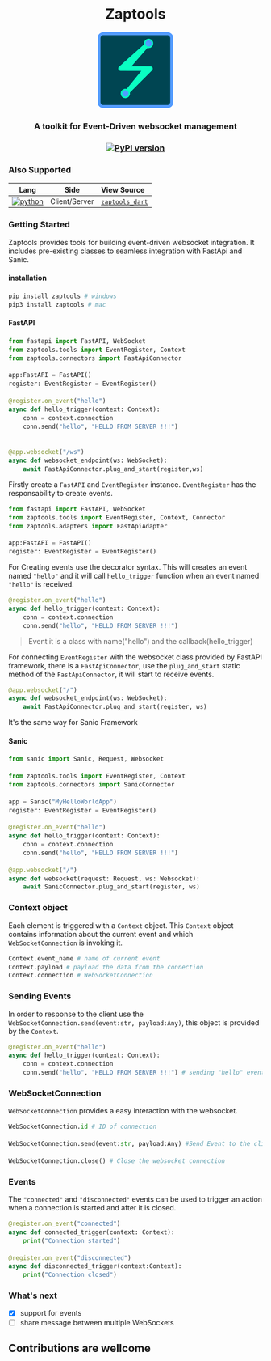 <h1 align="center">Zaptools</h1>

<p align="center">
  <img src="https://raw.githubusercontent.com/NathanDraco22/zaptools-dart/main/assets/zaptools-logo-150.png" />
  <h3 align="center">
    A toolkit for Event-Driven websocket management
  <h3>
</p>
<div align="center">
    <a href="https://pypi.org/project/zaptools/"><img src="https://badge.fury.io/py/zaptools.svg" alt="PyPI version" height="18"></a>
</div>

### Also Supported
| Lang               |Side  |View Source                                                                                           |
|:------------------:|:----:|:------------------------------------------------------------------------------------------------------|
|<a href="https://www.python.org" target="_blank"> <img src="https://www.vectorlogo.zone/logos/dartlang/dartlang-icon.svg" alt="python" width="25" height="25"/> </a>| Client/Server |[`zaptools_dart`](https://github.com/NathanDraco22/zaptools-dart)|

### Getting Started

Zaptools provides tools for building event-driven websocket integration. It includes pre-existing classes to seamless integration with FastApi and Sanic.


#### installation
``` bash
pip install zaptools # windows
pip3 install zaptools # mac
```

#### FastAPI
```python
from fastapi import FastAPI, WebSocket
from zaptools.tools import EventRegister, Context
from zaptools.connectors import FastApiConnector

app:FastAPI = FastAPI()
register: EventRegister = EventRegister() 

@register.on_event("hello") 
async def hello_trigger(context: Context):
    conn = context.connection
    conn.send("hello", "HELLO FROM SERVER !!!") 


@app.websocket("/ws")
async def websocket_endpoint(ws: WebSocket):
    await FastApiConnector.plug_and_start(register,ws)

```

Firstly create a `FastAPI` and `EventRegister` instance. `EventRegister` has the responsability to create events.
```python
from fastapi import FastAPI, WebSocket
from zaptools.tools import EventRegister, Context, Connector
from zaptools.adapters import FastApiAdapter

app:FastAPI = FastAPI()
register: EventRegister = EventRegister() 
```
For Creating events use the decorator syntax.
This will creates an event named `"hello"` and it will call `hello_trigger` function when an event named `"hello"` is received.
```python
@register.on_event("hello") 
async def hello_trigger(context: Context):
    conn = context.connection
    conn.send("hello", "HELLO FROM SERVER !!!") 
```
> Event it is a class with name("hello") and the callback(hello_trigger)

For connecting `EventRegister` with the websocket class provided by FastAPI framework, there is a `FastApiConnector`, use the `plug_and_start` static method of the `FastApiConnector`, it will start to receive events.
```python
@app.websocket("/")
async def websocket_endpoint(ws: WebSocket):
    await FastApiConnector.plug_and_start(register, ws)
```

It's the same way for Sanic Framework
#### Sanic
```python
from sanic import Sanic, Request, Websocket

from zaptools.tools import EventRegister, Context
from zaptools.connectors import SanicConnector

app = Sanic("MyHelloWorldApp")
register: EventRegister = EventRegister()

@register.on_event("hello") 
async def hello_trigger(context: Context):
    conn = context.connection
    conn.send("hello", "HELLO FROM SERVER !!!") 

@app.websocket("/")
async def websocket(request: Request, ws: Websocket):
    await SanicConnector.plug_and_start(register, ws)

```
### Context object
Each element is triggered with a `Context` object. This `Context` object contains information about the current event and which `WebSocketConnection` is invoking it.
```python
Context.event_name # name of current event
Context.payload # payload the data from the connection
Context.connection # WebSocketConnection 
```
### Sending Events
In order to response to the client use the `WebSocketConnection.send(event:str, payload:Any)`, this object is provided by the `Context`.
```python
@register.on_event("hello") 
async def hello_trigger(context: Context):
    conn = context.connection
    conn.send("hello", "HELLO FROM SERVER !!!") # sending "hello" event to client with a payload.
```
### WebSocketConnection
`WebSocketConnection` provides a easy interaction with the websocket.

```python
WebSocketConnection.id # ID of connection

WebSocketConnection.send(event:str, payload:Any) #Send Event to the client

WebSocketConnection.close() # Close the websocket connection
```

### Events

The `"connected"` and `"disconnected"` events can be used to trigger an action when a connection is started and after it is closed.

```python
@register.on_event("connected")
async def connected_trigger(context: Context):
    print("Connection started")

@register.on_event("disconnected")
async def disconnected_trigger(context:Context):
    print("Connection closed")
```

### What's next
- [X] support for events
- [ ] share message between multiple WebSockets

## Contributions are wellcome

